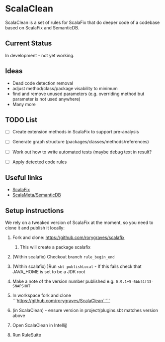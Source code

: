 # ScalaClean

ScalaClean is a set of rules for ScalaFix that do deeper code of a codebase 
based on ScalaFix and SemanticDB.

## Current Status

In development - not yet working. 

## Ideas

- Dead code detection removal
- adjust method/class/package visability to minimum
- find and remove unused parameters (e.g. overriding method but parameter is not used anywhere)
- Many more

## TODO List

- [ ] Create extension methods in ScalaFix to support pre-analysis
- [ ] Generate graph structure (packages/classes/methods/references)
- [ ] Work out how to write automated tests (maybe debug text in result?
- [ ] Apply detected code rules


## Useful links

- [ScalaFix](https://github.com/scalacenter/scalafix)
- [ScalaMeta/SemanticDB](https://scalameta.org/)

## Setup instructions

We rely on a tweaked version of ScalaFix at the moment, so you need to clone it
and publish it locally:

1. Fork and clone: https://github.com/rorygraves/scalafix
    1. This will create a package scalafix
         
1. (Within scalafix) Checkout branch ```rule_begin_end```
1. (Within scalafix) )Run ```sbt publishLocal``` - If this fails check that JAVA_HOME is set to be a JDK root
1. Make a note of the version number published e.g. ```0.9.1+5-6bbf4f13-SNAPSHOT```
2. In workspace fork and clone ```https://github.com/rorygraves/ScalaClean`````
2. (in ScalaClean)  - ensure version in project/plugins.sbt matches version above
3. Open ScalaClean in Intellij)
4. Run RuleSuite




